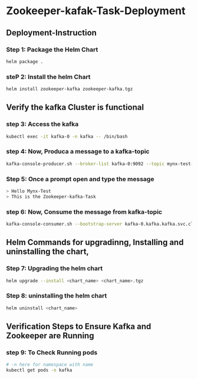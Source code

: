 <h1>Zookeeper-kafak-Task-Deployment</h1>

<h2>Deployment-Instruction</h2>

### Step 1: Package the Helm Chart

```bash
helm package .
```

### steP 2: Install the helm Chart 

```bash
helm install zookeeper-kafka zookeeper-kafka.tgz
```

## Verify the kafka Cluster is functional

### step 3: Access the kafka

```bash
kubectl exec -it kafka-0 -n kafka -- /bin/bash
```
### step 4: Now, Produca a message to a kafka-topic

```bash
kafka-console-producer.sh --broker-list kafka-0:9092 --topic mynx-test-topic
```
### Step 5: Once a prompt open and type the message
```bash
> Hello Mynx-Test
> This is the Zookeeper-kafka-Task
```
### step 6: Now, Consume the message from kafka-topic
```bash
kafka-console-consumer.sh --bootstrap-server kafka-0.kafka.kafka.svc.cluster.local:9092 --topic mynx-test-topic --from-beginning
```

##  Helm Commands for upgradinng, Installing and uninstalling the chart,

### Step 7: Upgrading the helm chart


```bash
helm upgrade --install <chart_name> <chart_name>.tgz 
```

### Step 8: uninstalling the helm chart
```bash
helm uninstall <chart_name>
```
## Verification Steps to Ensure Kafka and Zookeeper are Running

### step 9: To Check Running pods
```bash
# -n here for namespace with name
kubectl get pods -n kafka
```
